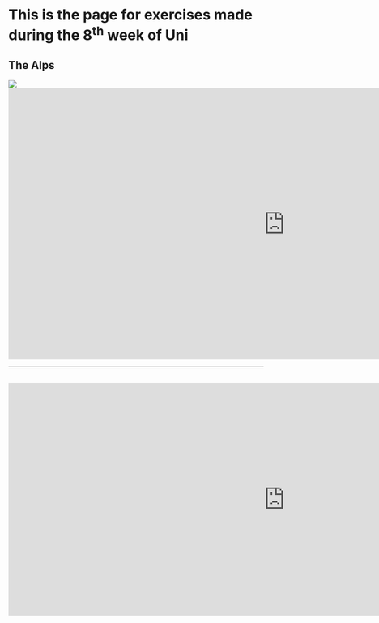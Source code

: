 <h1> This is the page for exercises made during the 8<sup>th</sup> week of Uni </h1>
<h2> The Alps </h2>
<img
src="http://4.bp.blogspot.com/-RaTZuLhr5Y4/UMVH22h19wI/AAAAAAAAAU4/iLirH3mEkCc/s1600/Swiss+Alps4.jpg">
<iframe src="https://h5p.org/h5p/embed/648004" width="1090" height="535" frameborder="0" allowfullscreen="allowfullscreen"></iframe><script src="https://h5p.org/sites/all/modules/h5p/library/js/h5p-resizer.js" charset="UTF-8"></script>

<br>
<hr>
<br>

<iframe src="https://h5p.org/h5p/embed/648020" width="1090" height="459" frameborder="0" allowfullscreen="allowfullscreen"></iframe><script src="https://h5p.org/sites/all/modules/h5p/library/js/h5p-resizer.js" charset="UTF-8"></script>



